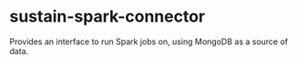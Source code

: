 # sustain-spark-connector
Provides an interface to run Spark jobs on, using MongoDB as a source of data.

